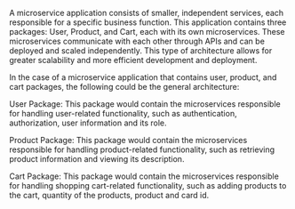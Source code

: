 A microservice application consists of smaller, independent services, each responsible for a specific business function. This application contains three packages: User, Product, and Cart, each with its own microservices. These microservices communicate with each other through APIs and can be deployed and scaled independently. This type of architecture allows for greater scalability and more efficient development and deployment.

In the case of a microservice application that contains user, product, and cart packages, the following could be the general architecture:

User Package: This package would contain the microservices responsible for handling user-related functionality, such as authentication, authorization, user information and its role.

Product Package: This package would contain the microservices responsible for handling product-related functionality, such as retrieving product information and viewing its description.

Cart Package: This package would contain the microservices responsible for handling shopping cart-related functionality, such as adding products to the cart, quantity of the products, product and card id.
